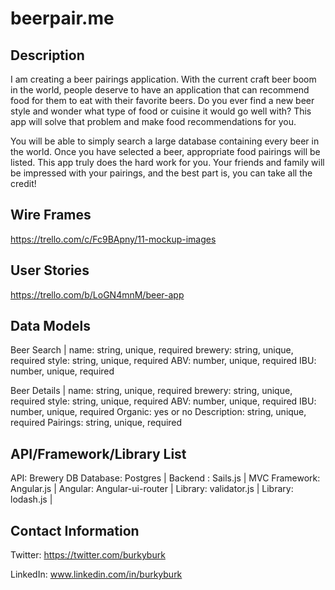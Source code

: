 # beerpair.me

## Description

I am creating a beer pairings application. With the current craft beer boom in the world, people deserve to have an application that can recommend food for them to eat with their favorite beers. Do you ever find a new beer style and wonder what type of food or cuisine it would go well with? This app will solve that problem and make food recommendations for you.

You will be able to simply search a large database containing every beer in the world. Once you have selected a beer, appropriate food pairings will be listed. This app truly does the hard work for you. Your friends and family will be impressed with your pairings, and the best part is, you can take all the credit!

## Wire Frames

https://trello.com/c/Fc9BApny/11-mockup-images

## User Stories

https://trello.com/b/LoGN4mnM/beer-app

## Data Models
Beer Search |
name: string, unique, required
brewery: string, unique, required
style: string, unique, required
ABV: number, unique, required
IBU: number, unique, required

Beer Details |
name: string, unique, required
brewery: string, unique, required
style: string, unique, required
ABV: number, unique, required
IBU: number, unique, required
Organic: yes or no
Description: string, unique, required
Pairings: string, unique, required

## API/Framework/Library List

API: Brewery DB
Database: Postgres |
Backend : Sails.js |
MVC Framework: Angular.js |
Angular:  Angular-ui-router |
Library: validator.js |
Library: lodash.js |

## Contact Information

Twitter: https://twitter.com/burkyburk

LinkedIn: www.linkedin.com/in/burkyburk
